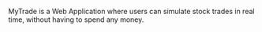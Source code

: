 MyTrade is a Web Application where users can simulate stock trades in real time, without having to spend any money.
